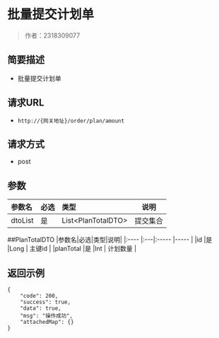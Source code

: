 # 批量提交计划单

> 作者：2318309077

## 简要描述

- 批量提交计划单

## 请求URL
- ` http://{网关地址}/order/plan/amount `
  
## 请求方式
- post

## 参数

|参数名|必选|类型|说明|
|:----    |:---|:----- |-----   |
|dtoList |是 |List&lt;PlanTotalDTO> | 提交集合    |


##PlanTotalDTO
|参数名|必选|类型|说明|
|:----    |:---|:----- |-----   |
|id |是 |Long | 主键id    |
|planTotal |是 |Int | 计划数量    |
## 返回示例 

``` 
{
    "code": 200,
    "success": true,
    "data": true,
    "msg": "操作成功",
    "attachedMap": {}
}
```